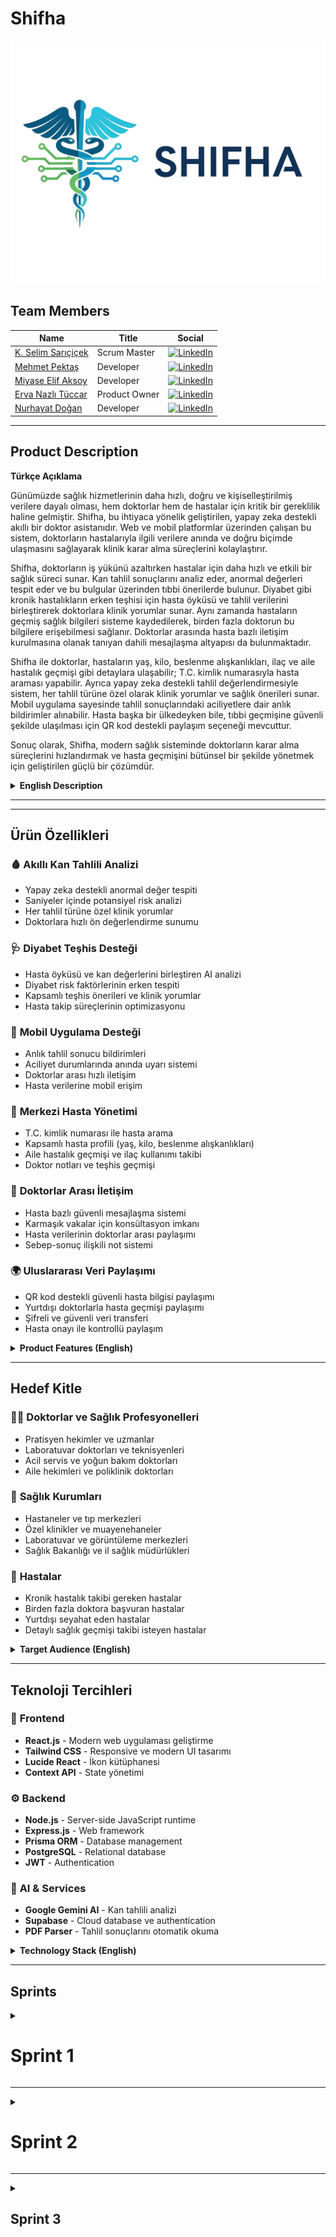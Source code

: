 # Shifha

<!-- Shifha gerçek logosu -->
![Shifha Logo](https://github.com/selimsaricicek/shifha/blob/main/LogoShifha/ShifhaLogoReadme.png) 

## Team Members

| Name                | Title           | Social |
|---------------------|----------------|--------|
| [K. Selim Sarıçiçek](#)         | Scrum Master        | [<img src="https://upload.wikimedia.org/wikipedia/commons/c/ca/LinkedIn_logo_initials.png" alt="LinkedIn" width="20"/>](https://www.linkedin.com/in/kenan-selim-sarıçiçek ) |
| [Mehmet Pektaş](#)         | Developer        | [<img src="https://upload.wikimedia.org/wikipedia/commons/c/ca/LinkedIn_logo_initials.png" alt="LinkedIn" width="20"/>](http://www.linkedin.com/in/mehmetpkts) |
| [Miyase Elif Aksoy](#)         | Developer     | [<img src="https://upload.wikimedia.org/wikipedia/commons/c/ca/LinkedIn_logo_initials.png" alt="LinkedIn" width="20"/>](http://www.linkedin.com/in/myelifss) |
| [Erva Nazlı Tüccar](#)         | Product Owner       | [<img src="https://upload.wikimedia.org/wikipedia/commons/c/ca/LinkedIn_logo_initials.png" alt="LinkedIn" width="20"/>](https://www.linkedin.com/in/ervanazl%C4%B1t%C3%BCccar/ ) |
| [Nurhayat Doğan](#)         | Developer         | [<img src="https://upload.wikimedia.org/wikipedia/commons/c/ca/LinkedIn_logo_initials.png" alt="LinkedIn" width="20"/>](https://www.linkedin.com/in/1nurhayat-dogan/) |
---

## Product Description


<summary><strong>Türkçe Açıklama</strong></summary>

Günümüzde sağlık hizmetlerinin daha hızlı, doğru ve kişiselleştirilmiş verilere dayalı olması, hem doktorlar hem de hastalar için kritik bir gereklilik haline gelmiştir. Shifha, bu ihtiyaca yönelik geliştirilen, yapay zeka destekli akıllı bir doktor asistanıdır. Web ve mobil platformlar üzerinden çalışan bu sistem, doktorların hastalarıyla ilgili verilere anında ve doğru biçimde ulaşmasını sağlayarak klinik karar alma süreçlerini kolaylaştırır.

Shifha, doktorların iş yükünü azaltırken hastalar için daha hızlı ve etkili bir sağlık süreci sunar. Kan tahlil sonuçlarını analiz eder, anormal değerleri tespit eder ve bu bulgular üzerinden tıbbi önerilerde bulunur. Diyabet gibi kronik hastalıkların erken teşhisi için hasta öyküsü ve tahlil verilerini birleştirerek doktorlara klinik yorumlar sunar. Aynı zamanda hastaların geçmiş sağlık bilgileri sisteme kaydedilerek, birden fazla doktorun bu bilgilere erişebilmesi sağlanır. Doktorlar arasında hasta bazlı iletişim kurulmasına olanak tanıyan dahili mesajlaşma altyapısı da bulunmaktadır.

Shifha ile doktorlar, hastaların yaş, kilo, beslenme alışkanlıkları, ilaç ve aile hastalık geçmişi gibi detaylara ulaşabilir; T.C. kimlik numarasıyla hasta araması yapabilir. Ayrıca yapay zeka destekli tahlil değerlendirmesiyle sistem, her tahlil türüne özel olarak klinik yorumlar ve sağlık önerileri sunar. Mobil uygulama sayesinde tahlil sonuçlarındaki aciliyetlere dair anlık bildirimler alınabilir. Hasta başka bir ülkedeyken bile, tıbbi geçmişine güvenli şekilde ulaşılması için QR kod destekli paylaşım seçeneği mevcuttur.

Sonuç olarak, Shifha, modern sağlık sisteminde doktorların karar alma süreçlerini hızlandırmak ve hasta geçmişini bütünsel bir şekilde yönetmek için geliştirilen güçlü bir çözümdür.



<details>
<summary><strong>English Description</strong></summary>

In today’s healthcare environment, speed, accuracy, and data-driven decision-making are vital for both medical professionals and patients. Shifha is an AI-powered smart doctor assistant developed to meet this need. Available on both web and mobile platforms, Shifha helps doctors access, interpret, and act upon patient data quickly and effectively, streamlining clinical decision-making.

Shifha simplifies doctors' workflows while offering patients a more efficient and effective care experience. It analyzes blood test results, flags abnormal values, and provides medical suggestions based on those insights. For conditions like diabetes, it combines medical history with test results to generate diagnostic recommendations. Patient history is recorded in the system by the first doctor, and this information can then be accessed by other physicians involved in the patient’s care. An internal messaging feature allows doctors to consult each other on patient-specific cases.

With Shifha, doctors can view details such as age, weight, nutrition habits, medication history, and family disease background. Patients can be searched by national ID. AI-driven test analysis offers personalized insights and health advice tailored to each test type. The mobile app provides real-time alerts for critical test results, and a QR-code sharing feature allows patients to securely share their medical history with doctors in other countries.

In summary, Shifha is a powerful assistant designed to enhance decision-making in modern healthcare and provide a seamless, data-driven experience for both doctors and patients.

</details>

---





---

## Ürün Özellikleri  

### 🩸 **Akıllı Kan Tahlili Analizi**
- Yapay zeka destekli anormal değer tespiti
- Saniyeler içinde potansiyel risk analizi
- Her tahlil türüne özel klinik yorumlar
- Doktorlara hızlı ön değerlendirme sunumu

### 🩺 **Diyabet Teşhis Desteği**
- Hasta öyküsü ve kan değerlerini birleştiren AI analizi
- Diyabet risk faktörlerinin erken tespiti
- Kapsamlı teşhis önerileri ve klinik yorumlar
- Hasta takip süreçlerinin optimizasyonu

### 📱 **Mobil Uygulama Desteği**
- Anlık tahlil sonucu bildirimleri
- Aciliyet durumlarında anında uyarı sistemi
- Doktorlar arası hızlı iletişim
- Hasta verilerine mobil erişim

### 👥 **Merkezi Hasta Yönetimi**
- T.C. kimlik numarası ile hasta arama
- Kapsamlı hasta profili (yaş, kilo, beslenme alışkanlıkları)
- Aile hastalık geçmişi ve ilaç kullanımı takibi
- Doktor notları ve teşhis geçmişi

### 🔄 **Doktorlar Arası İletişim**
- Hasta bazlı güvenli mesajlaşma sistemi
- Karmaşık vakalar için konsültasyon imkanı
- Hasta verilerinin doktorlar arası paylaşımı
- Sebep-sonuç ilişkili not sistemi

### 🌍 **Uluslararası Veri Paylaşımı**
- QR kod destekli güvenli hasta bilgisi paylaşımı
- Yurtdışı doktorlarla hasta geçmişi paylaşımı
- Şifreli ve güvenli veri transferi
- Hasta onayı ile kontrollü paylaşım

<details>
<summary><strong>Product Features (English)</strong></summary>

### 🩸 **Smart Blood Test Analysis**
- AI-powered abnormal value detection
- Potential risk analysis in seconds
- Clinical comments tailored to each test type
- Fast pre-evaluation for doctors

### 🩺 **Diabetes Diagnosis Support**
- AI analysis combining patient history and blood values
- Early detection of diabetes risk factors
- Comprehensive diagnostic suggestions and clinical comments
- Optimized patient follow-up processes

### 📱 **Mobile App Support**
- Instant test result notifications
- Immediate alert system for urgent cases
- Fast communication between doctors
- Mobile access to patient data

### 👥 **Centralized Patient Management**
- Patient search by national ID
- Comprehensive patient profile (age, weight, nutrition habits)
- Family disease history and medication tracking
- Doctor notes and diagnosis history

### 🔄 **Doctor-to-Doctor Communication**
- Patient-based secure messaging system
- Consultation for complex cases
- Patient data sharing between doctors
- Cause-effect related note system

### 🌍 **International Data Sharing**
- Secure patient information sharing with QR code support
- Sharing patient history with doctors abroad
- Encrypted and secure data transfer
- Controlled sharing with patient consent

</details>

---

## Hedef Kitle  

### 👨‍⚕️ **Doktorlar ve Sağlık Profesyonelleri**
- Pratisyen hekimler ve uzmanlar
- Laboratuvar doktorları ve teknisyenleri
- Acil servis ve yoğun bakım doktorları
- Aile hekimleri ve poliklinik doktorları

### 🏥 **Sağlık Kurumları**
- Hastaneler ve tıp merkezleri
- Özel klinikler ve muayenehaneler
- Laboratuvar ve görüntüleme merkezleri
- Sağlık Bakanlığı ve il sağlık müdürlükleri

### 👥 **Hastalar**
- Kronik hastalık takibi gereken hastalar
- Birden fazla doktora başvuran hastalar
- Yurtdışı seyahat eden hastalar
- Detaylı sağlık geçmişi takibi isteyen hastalar

<details>
<summary><strong>Target Audience (English)</strong></summary>

### 👨‍⚕️ **Doctors and Healthcare Professionals**
- General practitioners and specialists
- Laboratory doctors and technicians
- Emergency and intensive care doctors
- Family physicians and outpatient doctors

### 🏥 **Healthcare Institutions**
- Hospitals and medical centers
- Private clinics and practices
- Laboratory and imaging centers
- Ministry of Health and provincial health directorates

### 👥 **Patients**
- Patients requiring chronic disease monitoring
- Patients consulting multiple doctors
- Patients traveling abroad
- Patients seeking detailed health history tracking

</details>

---

## Teknoloji Tercihleri  

### 🎨 **Frontend**
- **React.js** - Modern web uygulaması geliştirme
- **Tailwind CSS** - Responsive ve modern UI tasarımı
- **Lucide React** - İkon kütüphanesi
- **Context API** - State yönetimi

### ⚙️ **Backend**
- **Node.js** - Server-side JavaScript runtime
- **Express.js** - Web framework
- **Prisma ORM** - Database management
- **PostgreSQL** - Relational database
- **JWT** - Authentication

### 🤖 **AI & Services**
- **Google Gemini AI** - Kan tahlili analizi
- **Supabase** - Cloud database ve authentication
- **PDF Parser** - Tahlil sonuçlarını otomatik okuma

<details>
<summary><strong>Technology Stack (English)</strong></summary>

### 🎨 **Frontend**
- **React.js** - Modern web application development
- **Tailwind CSS** - Responsive and modern UI design
- **Lucide React** - Icon library
- **Context API** - State management

### ⚙️ **Backend**
- **Node.js** - Server-side JavaScript runtime
- **Express.js** - Web framework
- **Prisma ORM** - Database management
- **PostgreSQL** - Relational database
- **JWT** - Authentication

### 🤖 **AI & Services**
- **Google Gemini AI** - Blood test analysis
- **Supabase** - Cloud database and authentication
- **PDF Parser** - Automatic lab result reading

</details>

---

## Sprints

<details>
  <summary><h1>Sprint 1</h1></summary>

---
<details>
  <summary><h2>App Screenshots</h2></summary>

### Landing Page
![LandingPage](https://github.com/selimsaricicek/shifha/blob/main/App_ScreenshotsS1/LandingPageS1.png)

---
### Login Page
![Loginpage](https://github.com/selimsaricicek/shifha/blob/main/App_ScreenshotsS1/LoginPageS1.png)

---
### Dashboard Page
![Dashboard](https://github.com/selimsaricicek/shifha/blob/main/App_ScreenshotsS1/AppointmentS1.png)

---
### Patient Page
![PatientPage1](https://github.com/selimsaricicek/shifha/blob/main/App_ScreenshotsS1/PatientsInfo1.1S1.png)
![PatientPage2](https://github.com/selimsaricicek/shifha/blob/main/App_ScreenshotsS1/PatientsInfoS1.png)

---
### AI Assistant Page
![AI_AssistantPage](https://github.com/selimsaricicek/shifha/blob/main/App_ScreenshotsS1/AI_AssistantPage.png)

---




</details>

---
<details>
  <summary><h2>Project Management</h2></summary>

### Jira Board 1
![Jira1](https://github.com/selimsaricicek/shifha/blob/main/ProjectManagementS1/jira/1.jpg)

---
### Jira Board 2
![Jira2](https://github.com/selimsaricicek/shifha/blob/main/ProjectManagementS1/jira/2.jpg)

---
### Jira Board 3
![Jira3](https://github.com/selimsaricicek/shifha/blob/main/ProjectManagementS1/jira/3.jpg)

---
### Jira Board 4
![Jira4](https://github.com/selimsaricicek/shifha/blob/main/ProjectManagementS1/jira/4.jpg)

---
### Jira Board 5
![Jira5](https://github.com/selimsaricicek/shifha/blob/main/ProjectManagementS1/jira/5.jpg)

---
### Jira Board 6
![Jira6](https://github.com/selimsaricicek/shifha/blob/main/ProjectManagementS1/jira/6.jpg)

---
### Jira Board 7
![Jira7](https://github.com/selimsaricicek/shifha/blob/main/ProjectManagementS1/jira/7.jpg)

---
### Jira Board 8
![Jira8](https://github.com/selimsaricicek/shifha/blob/main/ProjectManagementS1/jira/8.jpg)

---
### Jira Board 9
![Jira9](https://github.com/selimsaricicek/shifha/blob/main/ProjectManagementS1/jira/9.jpg)

</details>

---
<details>
  <summary><h2>Burndown Chart S1</h2></summary>

### Burndown Chart 1
![Burndown Chart 1](https://github.com/selimsaricicek/shifha/blob/main/burndownchartsS1/burndownchartS1.1.jpg)

---
### Burndown Graph 2
![Burndown Chart 2](https://github.com/selimsaricicek/shifha/blob/main/burndownchartsS1/burndowncharts1.2.jpg)

</details>

---
<details>
  <summary><h2>Daily Scrum</h2></summary>

### 1. Gün
|  |  |  |
|--|--|--|
| ![dailyScrum1.png](https://github.com/selimsaricicek/shifha/blob/main/scrumsS1/daily_scrum_day1/dailyScrum1.png) | ![dailyScrum1.1.png](https://github.com/selimsaricicek/shifha/blob/main/scrumsS1/daily_scrum_day1/dailyScrum1.1.png) | ![dailyScrum1.2.png](https://github.com/selimsaricicek/shifha/blob/main/scrumsS1/daily_scrum_day1/dailyScrum1.2.png) |

### 2. Gün
|  |  |  |
|--|--|--|
| ![dailyScrum2.1.png](https://github.com/selimsaricicek/shifha/blob/main/scrumsS1/daily_scrum_day2/dailyScrum2.1.png) | ![dailyScrum2.2.png](https://github.com/selimsaricicek/shifha/blob/main/scrumsS1/daily_scrum_day2/dailyScrum2.2.png) | ![dailyScrum2.3.png](https://github.com/selimsaricicek/shifha/blob/main/scrumsS1/daily_scrum_day2/dailyScrum2.3.png) |
| ![dailyScrum2.4.png](https://github.com/selimsaricicek/shifha/blob/main/scrumsS1/daily_scrum_day2/dailyScrum2.4.png) |  |  |

### 3. Gün
|  |  |  |
|--|--|--|
| ![dailyScrum3.1.png](https://github.com/selimsaricicek/shifha/blob/main/scrumsS1/daily_scrum_day3/dailyScrum3.1.png) | ![dailyScrum3.2.png](https://github.com/selimsaricicek/shifha/blob/main/scrumsS1/daily_scrum_day3/dailyScrum3.2.png) | ![dailyScrum3.3.png](https://github.com/selimsaricicek/shifha/blob/main/scrumsS1/daily_scrum_day3/dailyScrum3.3.png) |
| ![dailyScrum3.4.png](https://github.com/selimsaricicek/shifha/blob/main/scrumsS1/daily_scrum_day3/dailyScrum3.4.png) | ![dailyScrum3.5.png](https://github.com/selimsaricicek/shifha/blob/main/scrumsS1/daily_scrum_day3/dailyScrum3.5.png) | ![dailyScrum3.6.jpg](https://github.com/selimsaricicek/shifha/blob/main/scrumsS1/daily_scrum_day3/dailyScrum3.6.jpg) |

### 4. Gün
|  |  |  |
|--|--|--|
| ![dailyScrum4.1.png](https://github.com/selimsaricicek/shifha/blob/main/scrumsS1/daily_scrum_day4/dailyScrum4.1.png) | ![dailyScrum4.2.png](https://github.com/selimsaricicek/shifha/blob/main/scrumsS1/daily_scrum_day4/dailyScrum4.2.png) | ![dailyScrum4.3.jpg](https://github.com/selimsaricicek/shifha/blob/main/scrumsS1/daily_scrum_day4/dailyScrum4.3.jpg) |

### 5. Gün
|  |  |  |
|--|--|--|
| ![dailyScrum5.1.png](https://github.com/selimsaricicek/shifha/blob/main/scrumsS1/daily_scrum_day5/dailyScrum5.1.png) |  |  |

### 6. Gün
|  |  |  |
|--|--|--|
| ![dailyScrum6.1.png](https://github.com/selimsaricicek/shifha/blob/main/scrumsS1/daily_scrum_day6/dailyScrum6.1.png) | ![dailyScrum6.2.png](https://github.com/selimsaricicek/shifha/blob/main/scrumsS1/daily_scrum_day6/dailyScrum6.2.png) | ![dailyScrum6.3.png](https://github.com/selimsaricicek/shifha/blob/main/scrumsS1/daily_scrum_day6/dailyScrum6.3.png) |
| ![dailyScrum6.4.png](https://github.com/selimsaricicek/shifha/blob/main/scrumsS1/daily_scrum_day6/dailyScrum6.4.png) |  |  |

### 7. Gün
|  |  |  |
|--|--|--|
| ![dailyScrum7.1.png](https://github.com/selimsaricicek/shifha/blob/main/scrumsS1/daily_scrum_day7/dailyScrum7.1.png) | ![dailyScrum7.2.png](https://github.com/selimsaricicek/shifha/blob/main/scrumsS1/daily_scrum_day7/dailyScrum7.2.png) | ![dailyScrum7.3.jpg](https://github.com/selimsaricicek/shifha/blob/main/scrumsS1/daily_scrum_day7/dailyScrum7.3.jpg) |

### 8. Gün
|  |  |  |
|--|--|--|
| ![dailyScrum8.1.png](https://github.com/selimsaricicek/shifha/blob/main/scrumsS1/daily_scrum_day8/dailyScrum8.1.png) | ![dailyScrum8.2.png](https://github.com/selimsaricicek/shifha/blob/main/scrumsS1/daily_scrum_day8/dailyScrum8.2.png) | ![dailyScrum8.3.png](https://github.com/selimsaricicek/shifha/blob/main/scrumsS1/daily_scrum_day8/dailyScrum8.3.png) |
| ![dailyScrum8.4.jpg](https://github.com/selimsaricicek/shifha/blob/main/scrumsS1/daily_scrum_day8/dailyScrum8.4.jpg) |  |  |

### 9. Gün
|  |  |  |
|--|--|--|
| ![dailyScrum9.1.png](https://github.com/selimsaricicek/shifha/blob/main/scrumsS1/daily_scrum_day9/dailyScrum9.1.png) | ![dailyScrum9.2.png](https://github.com/selimsaricicek/shifha/blob/main/scrumsS1/daily_scrum_day9/dailyScrum9.2.png) | ![dailyScrum9.3.png](https://github.com/selimsaricicek/shifha/blob/main/scrumsS1/daily_scrum_day9/dailyScrum9.3.png) |
| ![dailyScrum9.4.png](https://github.com/selimsaricicek/shifha/blob/main/scrumsS1/daily_scrum_day9/dailyScrum9.4.png) |  |  |

### 10. Gün
|  |  |  |
|--|--|--|
| ![dailyScrum10.1.png](https://github.com/selimsaricicek/shifha/blob/main/scrumsS1/daily_scrum_day10/dailyScrum10.1.png) | ![dailyScrum10.2.png](https://github.com/selimsaricicek/shifha/blob/main/scrumsS1/daily_scrum_day10/dailyScrum10.2.png) | ![dailyScrum10.3.png](https://github.com/selimsaricicek/shifha/blob/main/scrumsS1/daily_scrum_day10/dailyScrum10.3.png) |

### 11. Gün
|  |  |  |
|--|--|--|
| ![dailyScrum11.1.png](https://github.com/selimsaricicek/shifha/blob/main/scrumsS1/daily_scrum_day11/dailyScrum11.1.png) | ![dailyScrum11.2.png](https://github.com/selimsaricicek/shifha/blob/main/scrumsS1/daily_scrum_day11/dailyScrum11.2.png) | ![dailyScrum11.3.png](https://github.com/selimsaricicek/shifha/blob/main/scrumsS1/daily_scrum_day11/dailyScrum11.3.png) |
| ![dailyScrum11.4.png](https://github.com/selimsaricicek/shifha/blob/main/scrumsS1/daily_scrum_day11/dailyScrum11.4.png) | ![dailyScrum11.5.png](https://github.com/selimsaricicek/shifha/blob/main/scrumsS1/daily_scrum_day11/dailyScrum11.5.png) | ![dailyScrum11.6.png](https://github.com/selimsaricicek/shifha/blob/main/scrumsS1/daily_scrum_day11/dailyScrum11.6.png) |
| ![dailyScrum11.7.jpg](https://github.com/selimsaricicek/shifha/blob/main/scrumsS1/daily_scrum_day11/dailyScrum11.7.jpg) |  |  |

### 12. Gün
|  |  |  |
|--|--|--|
| ![dailyScrum12.1.jpg](https://github.com/selimsaricicek/shifha/blob/main/scrumsS1/daily_scrums_day12/dailyScrum12.1.jpg) | ![dailyScrum12.2.jpg](https://github.com/selimsaricicek/shifha/blob/main/scrumsS1/daily_scrums_day12/dailyScrum12.2.jpg) | ![dailyScrum12.3.jpg](https://github.com/selimsaricicek/shifha/blob/main/scrumsS1/daily_scrums_day12/dailyScrum12.3.jpg) |

</details>



<summary><strong>🟦 Sprint 1 Özeti (Türkçe)</strong></summary>

### Sprint Notları
- [x] _'Figma'_ ile UI/UX tasarımı
- [x] _'Jira'_ ile proje yönetimi
- [x] _'WhatsApp'_ & _'Google Meets'_ ile daily scrum
- [x] _'E-mail'_ tabanlı giriş sistemi
- [x] _'React'_ ile frontend web uygulaması
- [x] _'Tailwind CSS'_ ile modern, responsive UI
- [x] _'Node.js'_ ve _'Express.js'_ ile backend API
- [x] _'Prisma ORM'_ ile veritabanı yönetimi
- [x] _'PostgreSQL'_ ana ilişkisel veritabanı olarak
- [x] _'JWT'_ ile güvenli kimlik doğrulama
- [x] _'Supabase'_ ile bulut depolama ve kimlik doğrulama
- [x] _'Lucide React'_ ile ikon kullanımı
- [x] _'Context API'_ ile React'ta state yönetimi
- [x] _'PDF parser'_ ile otomatik laboratuvar sonucu çıkarımı
- [x] _'Google Gemini AI'_ ile kan tahlili ve diyabet analizi

### Ürün Backlog'u
- **Ürün Backlog'u:** [Jira Board Linki](https://selimsaricicek1.atlassian.net/jira/software/projects/BTS/boards/1)

### Beklenen Puan
_'300'_ Puan

### Puan Tamamlama Mantığı
Toplamda 1200 puanlık bir hedef belirlendi. İlk sprintte, fikir planlandığı ve tasarımlar yapıldığı için _'300'_ puan hedeflendi ve tamamlandı. İkinci sprintte, kod yazımı ve API eklemeye odaklanılacağı için _'500'_ puan hedefleniyor. Üçüncü sprintte ise kalan işler tamamlanacak ve entegrasyon çalışmaları yapılacağı için _'400'_ puan hedeflendi.

### Sprint Değerlendirmesi
- Landing page ve UI tasarımları tamamlandı
- Hasta veri formu ve PDF yükleme özellikleri eklendi
- Backend API altyapısı kuruldu
- Prisma ile veritabanı şeması oluşturuldu

### Sprint 1 Retrospektifi
- Sprint 1'de veritabanı şeması tasarlanmasına karar verildi.
- Temel API uç noktalarının oluşturulmasına karar verildi.
- Kimlik doğrulama sisteminin ilk adımının tamamlanmasına karar verildi.
- Landing Page ve Login Page'in geliştirilmesine karar verildi.
- Doktor arayüzünün geliştirilmesine karar verildi.
- Kan tahlili ve diyabet teşhisi için AI promptlarının oluşturulmasına karar verildi.
- Kanser teşhisi ve admin paneli özelliklerinin ertelenmesine karar verildi.
- Kan tahlili sonuçları ve diyabet bulguları üzerine araştırma yapılmasına karar verildi.

### Katılımcılar
Kenan Selim Sarıçiçek, Mehmet Pektaş, Miyase Elif Aksoy, Erva Nazlı Tüccar, Nurhayat Doğan



<details>
<summary><strong>🟩 Sprint 1 Summary (English)</strong></summary>

### Sprint Notes
- [x] UI/UX design with _'Figma'_
- [x] Project management with _'Jira'_
- [x] Daily scrum via _'WhatsApp'_ & _'Google Meets'_
- [x] E-mail based login system
- [x] Frontend web application with _'React'_
- [x] Modern, responsive UI with _'Tailwind CSS'_
- [x] Backend API with _'Node.js'_ and _'Express.js'_
- [x] Database management with _'Prisma ORM'_
- [x] _'PostgreSQL'_ as the main relational database
- [x] Secure authentication with _'JWT'_
- [x] Cloud storage and authentication with _'Supabase'_
- [x] Iconography with _'Lucide React'_
- [x] State management in React with _'Context API'_
- [x] Automatic lab result extraction with _'PDF parser'_ service
- [x] Blood test and diabetes analysis with _'Google Gemini AI'_

### Product Backlog
- **Product Backlog:** [Jira Board Link](https://selimsaricicek1.atlassian.net/jira/software/projects/BTS/boards/1)

### Expected Points
_'300'_ Points

### Point Completion Logic
A total target of 1200 points was set. In the first sprint, _'300'_ points were targeted because the idea was planned and the designs were made, and were completed. In the second sprint, _'500'_ points are targeted as the focus will be on writing code and adding APIs. In the third sprint, a target of _'400'_ points was set as the remaining tasks would be completed and integration work would be carried out.

### Sprint Review
- Landing page and UI designs completed
- Patient data form and PDF upload features added
- Backend API infrastructure established
- Database schema created with Prisma

### Sprint 1 Retrospective
- It was decided to design the database schema in Sprint 1.
- It was decided to create the basic API Endpoints.
- It was decided to complete the first step of the authentication system.
- It was decided to develop the Landing Page and Login Page.
- It was decided to develop the Doctor UI.
- It was decided to create the AI prompts for blood tests and diabetes diagnosis.
- It was decided to postpone the cancer diagnosis and admin panel features.
- It was decided to conduct research on blood test results and diabetes findings.

### Participants
Kenan Selim Sarıçiçek, Mehmet Pektaş, Miyase Elif Aksoy, Erva Nazlı Tüccar, Nurhayat Doğan

</details>

---

</details>

---

<details>
  <summary><h1>Sprint 2</h1></summary>

---
<details>
  <summary><h2>Mobile App Screenshots</h2></summary>

### Hasta Mobil Uygulaması
![Hasta1](https://github.com/selimsaricicek/shifha/blob/main/NewMobileS2/hasta1.png)
![Hasta2](https://github.com/selimsaricicek/shifha/blob/main/NewMobileS2/hasta2.png)
![Hasta3](https://github.com/selimsaricicek/shifha/blob/main/NewMobileS2/hasta3.png)
![Hasta4](https://github.com/selimsaricicek/shifha/blob/main/NewMobileS2/hasta4.png)
![Hasta5](https://github.com/selimsaricicek/shifha/blob/main/NewMobileS2/hasta5.png)
![Hasta6](https://github.com/selimsaricicek/shifha/blob/main/NewMobileS2/hasta6.png)
![Hasta7](https://github.com/selimsaricicek/shifha/blob/main/NewMobileS2/hasta7.png)
![Hasta8](https://github.com/selimsaricicek/shifha/blob/main/NewMobileS2/hasta8.png)
![Hasta9](https://github.com/selimsaricicek/shifha/blob/main/NewMobileS2/hasta9.png)
![Hasta10](https://github.com/selimsaricicek/shifha/blob/main/NewMobileS2/hasta10.png)
![Hasta11](https://github.com/selimsaricicek/shifha/blob/main/NewMobileS2/hasta11.png)
![Hasta12](https://github.com/selimsaricicek/shifha/blob/main/NewMobileS2/hasta12.png)
![Hasta13](https://github.com/selimsaricicek/shifha/blob/main/NewMobileS2/hasta13.png)
![Hasta14](https://github.com/selimsaricicek/shifha/blob/main/NewMobileS2/hasta14.png)

---
### Mobil Register ve Login
![Mobil1](https://github.com/selimsaricicek/shifha/blob/main/NewMobileS2/mobil1.png)
![Mobil2](https://github.com/selimsaricicek/shifha/blob/main/NewMobileS2/mobil2.png)
![Mobil3](https://github.com/selimsaricicek/shifha/blob/main/NewMobileS2/mobil3.png)
![Mobil4](https://github.com/selimsaricicek/shifha/blob/main/NewMobileS2/mobil4.png)
![Mobil5](https://github.com/selimsaricicek/shifha/blob/main/NewMobileS2/mobil5.png)

---
### Doktor Paneli
![Doktor1](https://github.com/selimsaricicek/shifha/blob/main/NewMobileS2/doktor1.png)
![Doktor2](https://github.com/selimsaricicek/shifha/blob/main/NewMobileS2/doktor2.png)
![Doktor3](https://github.com/selimsaricicek/shifha/blob/main/NewMobileS2/doktor3.png)
![Doktor4](https://github.com/selimsaricicek/shifha/blob/main/NewMobileS2/doktor4.png)
![Doktor5](https://github.com/selimsaricicek/shifha/blob/main/NewMobileS2/doktor5.png)

</details>

---
<details>
  <summary><h2>Admin Panel Screenshots</h2></summary>

### Admin Paneli
![Admin1](https://github.com/selimsaricicek/shifha/blob/main/AdminShifhaS2/Admin1S2.jpg)
![Admin2](https://github.com/selimsaricicek/shifha/blob/main/AdminShifhaS2/Admin2S2.jpg)
![Admin3](https://github.com/selimsaricicek/shifha/blob/main/AdminShifhaS2/Admin3S2.jpg)
![Admin4](https://github.com/selimsaricicek/shifha/blob/main/AdminShifhaS2/Admin4S2.jpg)
![Admin5](https://github.com/selimsaricicek/shifha/blob/main/AdminShifhaS2/Admin5S2.jpg)
![Admin6](https://github.com/selimsaricicek/shifha/blob/main/AdminShifhaS2/Admin6S2.jpg)

</details>

---
<details>
  <summary><h2>Project Management S2</h2></summary>

### Jira Board 1
![Jira1](https://github.com/selimsaricicek/shifha/blob/main/ProjectManagementS2/1.png)

---
### Jira Board 2
![Jira2](https://github.com/selimsaricicek/shifha/blob/main/ProjectManagementS2/2.png)

---
### Jira Board 3
![Jira3](https://github.com/selimsaricicek/shifha/blob/main/ProjectManagementS2/3.png)

---
### Jira Board 4
![Jira4](https://github.com/selimsaricicek/shifha/blob/main/ProjectManagementS2/4.png)

---
### Jira Board 5
![Jira5](https://github.com/selimsaricicek/shifha/blob/main/ProjectManagementS2/5.png)

---
### Jira Board 6
![Jira6](https://github.com/selimsaricicek/shifha/blob/main/ProjectManagementS2/6.png)

---
### Jira Board 7
![Jira7](https://github.com/selimsaricicek/shifha/blob/main/ProjectManagementS2/7.png)

---
### Jira Board 8
![Jira8](https://github.com/selimsaricicek/shifha/blob/main/ProjectManagementS2/8.png)

---
### Jira Board 9
![Jira9](https://github.com/selimsaricicek/shifha/blob/main/ProjectManagementS2/9.png)

---
### Jira Board 10
![Jira10](https://github.com/selimsaricicek/shifha/blob/main/ProjectManagementS2/10.png)

</details>

---
<details>
  <summary><h2>Burndown Chart S2</h2></summary>

### Burndown Chart 2
![Burndown Chart 1](https://github.com/selimsaricicek/shifha/blob/main/burndownChartsS2/burndownChartS2chart.jpg)

---
### Burndown Graph 2
![Burndown Chart 2](https://github.com/selimsaricicek/shifha/blob/main/burndownChartsS2/burndownChartS2Graph.jpg)

</details>

---
<details>
  <summary><h2>Daily Scrum S2</h2></summary>

### 07.07.2025
|  |  |  |
|--|--|--|
| ![1.png](https://github.com/selimsaricicek/shifha/blob/main/ScrumsS2/07.07.2025/1.png) | ![2.png](https://github.com/selimsaricicek/shifha/blob/main/ScrumsS2/07.07.2025/2.png) | ![3.jpg](https://github.com/selimsaricicek/shifha/blob/main/ScrumsS2/07.07.2025/3.jpg) |

### 08.07.2025
|  |  |  |
|--|--|--|
| ![1.png](https://github.com/selimsaricicek/shifha/blob/main/ScrumsS2/08.07.2025/1.png) |  |  |

### 09.07.2025
|  |  |  |
|--|--|--|
| ![1.png](https://github.com/selimsaricicek/shifha/blob/main/ScrumsS2/09.07.2025/1.png) | ![2.png](https://github.com/selimsaricicek/shifha/blob/main/ScrumsS2/09.07.2025/2.png) | ![3.png](https://github.com/selimsaricicek/shifha/blob/main/ScrumsS2/09.07.2025/3.png) |

### 10.07.2025
|  |  |  |
|--|--|--|
| ![1.png](https://github.com/selimsaricicek/shifha/blob/main/ScrumsS2/10.07.2025/1.png) | ![2.png](https://github.com/selimsaricicek/shifha/blob/main/ScrumsS2/10.07.2025/2.png) | ![3.png](https://github.com/selimsaricicek/shifha/blob/main/ScrumsS2/10.07.2025/3.png) |
| ![4.png](https://github.com/selimsaricicek/shifha/blob/main/ScrumsS2/10.07.2025/4.png) | ![5.png](https://github.com/selimsaricicek/shifha/blob/main/ScrumsS2/10.07.2025/5.png) | ![6.png](https://github.com/selimsaricicek/shifha/blob/main/ScrumsS2/10.07.2025/6.png) |
| ![7.png](https://github.com/selimsaricicek/shifha/blob/main/ScrumsS2/10.07.2025/7.png) | ![8.png](https://github.com/selimsaricicek/shifha/blob/main/ScrumsS2/10.07.2025/8.png) |  |

### 11.07.2025
|  |  |  |
|--|--|--|
| ![1.png](https://github.com/selimsaricicek/shifha/blob/main/ScrumsS2/11.07.2025/1.png) |  |  |

### 12.07.2025
|  |  |  |
|--|--|--|
| ![1.png](https://github.com/selimsaricicek/shifha/blob/main/ScrumsS2/12.07.2025/1.png) | ![2.png](https://github.com/selimsaricicek/shifha/blob/main/ScrumsS2/12.07.2025/2.png) | ![3.png](https://github.com/selimsaricicek/shifha/blob/main/ScrumsS2/12.07.2025/3.png) |
| ![4.png](https://github.com/selimsaricicek/shifha/blob/main/ScrumsS2/12.07.2025/4.png) | ![5.png](https://github.com/selimsaricicek/shifha/blob/main/ScrumsS2/12.07.2025/5.png) |  |

### 13.07.2025
|  |  |  |
|--|--|--|
| ![1.png](https://github.com/selimsaricicek/shifha/blob/main/ScrumsS2/13.07.2025/1.png) | ![2.png](https://github.com/selimsaricicek/shifha/blob/main/ScrumsS2/13.07.2025/2.png) | ![3.png](https://github.com/selimsaricicek/shifha/blob/main/ScrumsS2/13.07.2025/3.png) |
| ![4.png](https://github.com/selimsaricicek/shifha/blob/main/ScrumsS2/13.07.2025/4.png) | ![5.png](https://github.com/selimsaricicek/shifha/blob/main/ScrumsS2/13.07.2025/5.png) | ![6.png](https://github.com/selimsaricicek/shifha/blob/main/ScrumsS2/13.07.2025/6.png) |
| ![7.png](https://github.com/selimsaricicek/shifha/blob/main/ScrumsS2/13.07.2025/7.png) |  |  |

### 14.07.2025
|  |  |  |
|--|--|--|
| ![1.png](https://github.com/selimsaricicek/shifha/blob/main/ScrumsS2/14.07.2025/1.png) | ![2.png](https://github.com/selimsaricicek/shifha/blob/main/ScrumsS2/14.07.2025/2.png) | ![3.png](https://github.com/selimsaricicek/shifha/blob/main/ScrumsS2/14.07.2025/3.png) |
| ![4.jpg](https://github.com/selimsaricicek/shifha/blob/main/ScrumsS2/14.07.2025/4.jpg) |  |  |

### 15.07.2025
|  |  |  |
|--|--|--|
| ![1.png](https://github.com/selimsaricicek/shifha/blob/main/ScrumsS2/15.07.2025/1.png) | ![2.png](https://github.com/selimsaricicek/shifha/blob/main/ScrumsS2/15.07.2025/2.png) |  |

### 16.07.2025
|  |  |  |
|--|--|--|
| ![1.png](https://github.com/selimsaricicek/shifha/blob/main/ScrumsS2/16.07.2025/1.png) | ![2.png](https://github.com/selimsaricicek/shifha/blob/main/ScrumsS2/16.07.2025/2.png) | ![3.png](https://github.com/selimsaricicek/shifha/blob/main/ScrumsS2/16.07.2025/3.png) |
| ![4.png](https://github.com/selimsaricicek/shifha/blob/main/ScrumsS2/16.07.2025/4.png) | ![5.png](https://github.com/selimsaricicek/shifha/blob/main/ScrumsS2/16.07.2025/5.png) |  |

### 17.07.2025
|  |  |  |
|--|--|--|
| ![1.png](https://github.com/selimsaricicek/shifha/blob/main/ScrumsS2/17.07.2025/1.png) | ![2.png](https://github.com/selimsaricicek/shifha/blob/main/ScrumsS2/17.07.2025/2.png) | ![3.png](https://github.com/selimsaricicek/shifha/blob/main/ScrumsS2/17.07.2025/3.png) |

### 18.07.2025
|  |  |  |
|--|--|--|
| ![1.png](https://github.com/selimsaricicek/shifha/blob/main/ScrumsS2/18.07.2025/1.png) | ![2.png](https://github.com/selimsaricicek/shifha/blob/main/ScrumsS2/18.07.2025/2.png) | ![3.png](https://github.com/selimsaricicek/shifha/blob/main/ScrumsS2/18.07.2025/3.png) |

### 19.07.2025
|  |  |  |
|--|--|--|
| ![1.png](https://github.com/selimsaricicek/shifha/blob/main/ScrumsS2/19.07.2025/1.png) | ![2.png](https://github.com/selimsaricicek/shifha/blob/main/ScrumsS2/19.07.2025/2.png) | ![3.png](https://github.com/selimsaricicek/shifha/blob/main/ScrumsS2/19.07.2025/3.png) |
| ![4.png](https://github.com/selimsaricicek/shifha/blob/main/ScrumsS2/19.07.2025/4.png) | ![5.png](https://github.com/selimsaricicek/shifha/blob/main/ScrumsS2/19.07.2025/5.png) | ![6.png](https://github.com/selimsaricicek/shifha/blob/main/ScrumsS2/19.07.2025/6.png) |
| ![7.png](https://github.com/selimsaricicek/shifha/blob/main/ScrumsS2/19.07.2025/7.png) | ![8.jpg](https://github.com/selimsaricicek/shifha/blob/main/ScrumsS2/19.07.2025/8.jpg) |  |

</details>



<summary><strong>🟦 Sprint 2 Özeti (Türkçe)</strong></summary>

### Sprint Notları
- [x] _'React Native'_ ile mobil uygulama geliştirme
- [x] _'Expo'_ framework kullanımı
- [x] _'Expo Router'_ ile navigation sistemi
- [x] _'QR Kod'_ tarama özelliği
- [x] _'WebSocket'_ ile real-time iletişim
- [x] _'Redis'_ ile session yönetimi
- [x] _'Socket.io'_ ile backend WebSocket sunucusu
- [x] _'Mobil UI/UX'_ tasarımı ve implementasyonu
- [x] _'Hasta Paneli'_ ve _'Doktor Paneli'_ ayrımı
- [x] _'Bildirim Sistemi'_ implementasyonu
- [x] _'Güvenli API'_ entegrasyonu
- [x] _'Cross-platform'_ mobil uygulama geliştirme

### Ürün Backlog'u
- **Ürün Backlog'u:** [Jira Board Linki](https://selimsaricicek1.atlassian.net/jira/software/projects/BTS/boards/1)

### Beklenen Puan
_'500'_ Puan

### Puan Tamamlama Mantığı
Sprint 2'de mobil uygulama geliştirme ve API entegrasyonuna odaklanıldığı için _'500'_ puan hedeflendi. Bu sprintte React Native ile cross-platform mobil uygulama, QR kod tarama, WebSocket iletişimi ve güvenli API entegrasyonu tamamlandı.

### Sprint Değerlendirmesi
- React Native mobil uygulama geliştirildi
- Expo Router ile navigation sistemi kuruldu
- QR kod tarama ve manuel giriş özellikleri eklendi
- WebSocket ile real-time iletişim altyapısı kuruldu
- Redis ile session yönetimi implementasyonu yapıldı
- Hasta ve doktor panelleri ayrı ayrı tasarlandı
- Mobil UI/UX tasarımı tamamlandı
- Güvenli API entegrasyonu sağlandı

### Sprint 2 Retrospektifi
- Mobil uygulama geliştirme sürecinde Expo Router kullanımına karar verildi
- QR kod tarama özelliği için hem kamera hem manuel giriş seçenekleri eklendi
- WebSocket ile real-time iletişim için backend altyapısı kuruldu
- Redis ile session yönetimi için güvenli sistem tasarlandı
- Hasta ve doktor panelleri için ayrı UI/UX tasarımları yapıldı
- Cross-platform geliştirme için React Native tercih edildi
- Mobil uygulama test süreçleri planlandı
- API güvenliği ve authentication sistemi güçlendirildi

### Katılımcılar
Kenan Selim Sarıçiçek, Mehmet Pektaş, Miyase Elif Aksoy, Erva Nazlı Tüccar, Nurhayat Doğan



<details>
<summary><strong>🟩 Sprint 2 Summary (English)</strong></summary>

### Sprint Notes
- [x] Mobile application development with _'React Native'_
- [x] _'Expo'_ framework usage
- [x] Navigation system with _'Expo Router'_
- [x] _'QR Code'_ scanning feature
- [x] Real-time communication with _'WebSocket'_
- [x] Session management with _'Redis'_
- [x] Backend WebSocket server with _'Socket.io'_
- [x] Mobile UI/UX design and implementation
- [x] _'Patient Panel'_ and _'Doctor Panel'_ separation
- [x] _'Notification System'_ implementation
- [x] _'Secure API'_ integration
- [x] _'Cross-platform'_ mobile application development

### Product Backlog
- **Product Backlog:** [Jira Board Link](https://selimsaricicek1.atlassian.net/jira/software/projects/BTS/boards/1)

### Expected Points
_'500'_ Points

### Point Completion Logic
In Sprint 2, _'500'_ points were targeted as the focus was on mobile application development and API integration. This sprint completed React Native cross-platform mobile app, QR code scanning, WebSocket communication, and secure API integration.

### Sprint Review
- React Native mobile application developed
- Navigation system established with Expo Router
- QR code scanning and manual input features added
- Real-time communication infrastructure established with WebSocket
- Session management implementation with Redis
- Patient and doctor panels designed separately
- Mobile UI/UX design completed
- Secure API integration achieved

### Sprint 2 Retrospective
- It was decided to use Expo Router in the mobile application development process
- Both camera and manual input options were added for QR code scanning feature
- Backend infrastructure was established for real-time communication with WebSocket
- Secure system was designed for session management with Redis
- Separate UI/UX designs were made for patient and doctor panels
- React Native was preferred for cross-platform development
- Mobile application testing processes were planned
- API security and authentication system were strengthened

### Participants
Kenan Selim Sarıçiçek, Mehmet Pektaş, Miyase Elif Aksoy, Erva Nazlı Tüccar, Nurhayat Doğan

</details>

---

</details>

---
<details>
  <summary><h2>Sprint 3</h2></summary>

### Tech Tree - Sprint 3

#### Frontend (Web)
- **React 18** - Modern React with concurrent features
- **TypeScript** - Type-safe development
- **Vite** - Fast build tool and dev server
- **shadcn/ui** - Modern UI component library
- **Tailwind CSS** - Utility-first CSS framework
- **React Query** - Server state management
- **React Hook Form** - Form management
- **Zod** - Schema validation

#### Backend
- **Node.js** - JavaScript runtime
- **Express.js** - Web framework
- **Socket.io** - Real-time communication
- **Helmet.js** - Security middleware
- **MongoDB** - NoSQL database
- **Redis** - Caching and session store

#### Mobile
- **Capacitor** - Cross-platform mobile development
- **React** - UI framework
- **TypeScript** - Type safety

#### AI & Cloud Services
- **Google Gemini AI** - Advanced AI analysis
- **Google Cloud** - Cloud infrastructure

#### Development Tools
- **Vite** - Build tool
- **ESLint** - Code linting
- **Prettier** - Code formatting

#### Security
- **Helmet.js** - Security headers
- **CORS** - Cross-origin resource sharing
- **Rate Limiting** - API protection

---

### Sprint 3 Technology Evolution

#### New Additions in Sprint 3
- **Capacitor**: Cross-platform mobile development framework
- **React Query**: Advanced server state management
- **shadcn/ui**: Modern, accessible UI components
- **Vite**: Fast build tool replacing Create React App
- **Helmet.js**: Enhanced security middleware
- **Recharts**: Data visualization library
- **jsPDF**: PDF generation capability
- **Zod**: Runtime type validation
- **React Hook Form**: Efficient form management

#### Enhanced Features
- **Socket.io**: Improved real-time communication
- **Google Gemini AI**: Advanced analysis capabilities
- **QR Code**: International data sharing
- **Security**: Multi-layer protection with Helmet.js

---
<details>
  <summary><h2>App Map</h2></summary>

### Shifha Application Architecture Map
![App Map](https://viewer.diagrams.net/index.html?tags=%7B%7D&lightbox=1&highlight=99FFFF&layers=1&nav=1&title=ShifhaAppMap.drawio&dark=auto#Uhttps%3A%2F%2Fdrive.google.com%2Fuc%3Fid%3D1cioWUCyPWPY1tWFCgLK_tOLGnaN9Ozzz%26export%3Ddownload#%7B"pageId"%3A"KyPbk5wrGZAwVsf7y1UN"%7D)

*Interactive application architecture diagram showing the complete structure and flow of the Shifha application for Sprint 3.*

</details>

---
<details>
  <summary><h2>App Screenshots S3</h2></summary>

### Web Application Screenshots
![Web App 1](https://github.com/selimsaricicek/shifha/blob/main/AppScreenshotsS3/web1.png)
![Web App 2](https://github.com/selimsaricicek/shifha/blob/main/AppScreenshotsS3/web2.png)
![Web App 3](https://github.com/selimsaricicek/shifha/blob/main/AppScreenshotsS3/web3.png)

### Mobile Application Screenshots
![Mobile App 1](https://github.com/selimsaricicek/shifha/blob/main/AppScreenshotsS3/mobile1.png)
![Mobile App 2](https://github.com/selimsaricicek/shifha/blob/main/AppScreenshotsS3/mobile2.png)
![Mobile App 3](https://github.com/selimsaricicek/shifha/blob/main/AppScreenshotsS3/mobile3.png)

### AI Analysis Screenshots
![AI Analysis 1](https://github.com/selimsaricicek/shifha/blob/main/AppScreenshotsS3/ai1.png)
![AI Analysis 2](https://github.com/selimsaricicek/shifha/blob/main/AppScreenshotsS3/ai2.png)

</details>

---
<details>
  <summary><h2>Project Management S3</h2></summary>

### Jira Board 1
![Jira1](https://github.com/selimsaricicek/shifha/blob/main/ProjectManagementS3/1.png)

---
### Jira Board 2
![Jira2](https://github.com/selimsaricicek/shifha/blob/main/ProjectManagementS3/2.png)

---
### Jira Board 3
![Jira3](https://github.com/selimsaricicek/shifha/blob/main/ProjectManagementS3/3.png)

---
### Jira Board 4
![Jira4](https://github.com/selimsaricicek/shifha/blob/main/ProjectManagementS3/4.png)

---
### Jira Board 5
![Jira5](https://github.com/selimsaricicek/shifha/blob/main/ProjectManagementS3/5.png)

---
### Jira Board 6
![Jira6](https://github.com/selimsaricicek/shifha/blob/main/ProjectManagementS3/6.png)

---
### Jira Board 7
![Jira7](https://github.com/selimsaricicek/shifha/blob/main/ProjectManagementS3/7.png)

---
### Jira Board 8
![Jira8](https://github.com/selimsaricicek/shifha/blob/main/ProjectManagementS3/8.png)

---
### Jira Board 9
![Jira9](https://github.com/selimsaricicek/shifha/blob/main/ProjectManagementS3/9.png)

---
### Jira Board 10
![Jira10](https://github.com/selimsaricicek/shifha/blob/main/ProjectManagementS3/10.png)

</details>

---
<details>
  <summary><h2>Burndown Chart S3</h2></summary>

### Burndown Chart 3
![Burndown Chart 1](https://github.com/selimsaricicek/shifha/blob/main/burndownChartsS3/burndownChartS3chart.jpg)

---
### Burndown Graph 3
![Burndown Chart 2](https://github.com/selimsaricicek/shifha/blob/main/burndownChartsS3/burndownChartS3Graph.jpg)

</details>

---
<details>
  <summary><h2>Daily Scrum S3</h2></summary>

### 20.07.2025
|  |  |  |
|--|--|--|
| ![1.png](https://github.com/selimsaricicek/shifha/blob/main/ScrumsS3/20.07.2025/1.png) | ![2.png](https://github.com/selimsaricicek/shifha/blob/main/ScrumsS3/20.07.2025/2.png) | ![3.png](https://github.com/selimsaricicek/shifha/blob/main/ScrumsS3/20.07.2025/3.png) |

### 21.07.2025
|  |  |  |
|--|--|--|
| ![1.png](https://github.com/selimsaricicek/shifha/blob/main/ScrumsS3/21.07.2025/1.png) | ![2.png](https://github.com/selimsaricicek/shifha/blob/main/ScrumsS3/21.07.2025/2.png) | ![3.png](https://github.com/selimsaricicek/shifha/blob/main/ScrumsS3/21.07.2025/3.png) |

### 22.07.2025
|  |  |  |
|--|--|--|
| ![1.png](https://github.com/selimsaricicek/shifha/blob/main/ScrumsS3/22.07.2025/1.png) | ![2.png](https://github.com/selimsaricicek/shifha/blob/main/ScrumsS3/22.07.2025/2.png) | ![3.png](https://github.com/selimsaricicek/shifha/blob/main/ScrumsS3/22.07.2025/3.png) |

### 23.07.2025
|  |  |  |
|--|--|--|
| ![1.png](https://github.com/selimsaricicek/shifha/blob/main/ScrumsS3/23.07.2025/1.png) | ![2.png](https://github.com/selimsaricicek/shifha/blob/main/ScrumsS3/23.07.2025/2.png) | ![3.png](https://github.com/selimsaricicek/shifha/blob/main/ScrumsS3/23.07.2025/3.png) |

### 24.07.2025
|  |  |  |
|--|--|--|
| ![1.png](https://github.com/selimsaricicek/shifha/blob/main/ScrumsS3/24.07.2025/1.png) | ![2.png](https://github.com/selimsaricicek/shifha/blob/main/ScrumsS3/24.07.2025/2.png) | ![3.png](https://github.com/selimsaricicek/shifha/blob/main/ScrumsS3/24.07.2025/3.png) |

### 25.07.2025
|  |  |  |
|--|--|--|
| ![1.png](https://github.com/selimsaricicek/shifha/blob/main/ScrumsS3/25.07.2025/1.png) | ![2.png](https://github.com/selimsaricicek/shifha/blob/main/ScrumsS3/25.07.2025/2.png) | ![3.png](https://github.com/selimsaricicek/shifha/blob/main/ScrumsS3/25.07.2025/3.png) |

### 26.07.2025
|  |  |  |
|--|--|--|
| ![1.png](https://github.com/selimsaricicek/shifha/blob/main/ScrumsS3/26.07.2025/1.png) | ![2.png](https://github.com/selimsaricicek/shifha/blob/main/ScrumsS3/26.07.2025/2.png) | ![3.png](https://github.com/selimsaricicek/shifha/blob/main/ScrumsS3/26.07.2025/3.png) |

### 27.07.2025
|  |  |  |
|--|--|--|
| ![1.png](https://github.com/selimsaricicek/shifha/blob/main/ScrumsS3/27.07.2025/1.png) | ![2.png](https://github.com/selimsaricicek/shifha/blob/main/ScrumsS3/27.07.2025/2.png) | ![3.png](https://github.com/selimsaricicek/shifha/blob/main/ScrumsS3/27.07.2025/3.png) |

### 28.07.2025
|  |  |  |
|--|--|--|
| ![1.png](https://github.com/selimsaricicek/shifha/blob/main/ScrumsS3/28.07.2025/1.png) | ![2.png](https://github.com/selimsaricicek/shifha/blob/main/ScrumsS3/28.07.2025/2.png) | ![3.png](https://github.com/selimsaricicek/shifha/blob/main/ScrumsS3/28.07.2025/3.png) |

### 29.07.2025
|  |  |  |
|--|--|--|
| ![1.png](https://github.com/selimsaricicek/shifha/blob/main/ScrumsS3/29.07.2025/1.png) | ![2.png](https://github.com/selimsaricicek/shifha/blob/main/ScrumsS3/29.07.2025/2.png) | ![3.png](https://github.com/selimsaricicek/shifha/blob/main/ScrumsS3/29.07.2025/3.png) |

### 30.07.2025
|  |  |  |
|--|--|--|
| ![1.png](https://github.com/selimsaricicek/shifha/blob/main/ScrumsS3/30.07.2025/1.png) | ![2.png](https://github.com/selimsaricicek/shifha/blob/main/ScrumsS3/30.07.2025/2.png) | ![3.png](https://github.com/selimsaricicek/shifha/blob/main/ScrumsS3/30.07.2025/3.png) |

### 31.07.2025
|  |  |  |
|--|--|--|
| ![1.png](https://github.com/selimsaricicek/shifha/blob/main/ScrumsS3/31.07.2025/1.png) | ![2.png](https://github.com/selimsaricicek/shifha/blob/main/ScrumsS3/31.07.2025/2.png) | ![3.png](https://github.com/selimsaricicek/shifha/blob/main/ScrumsS3/31.07.2025/3.png) |

</details>

---
<details>
<summary><strong>🟦 Sprint 3 Özeti (Türkçe)</strong></summary>

### Sprint Notları
- [x] _'Capacitor'_ ile cross-platform mobil uygulama geliştirme
- [x] _'React Query'_ ile gelişmiş veri yönetimi
- [x] _'shadcn/ui'_ ile modern UI bileşenleri
- [x] _'Vite'_ ile hızlı build ve geliştirme
- [x] _'Socket.io'_ ile real-time iletişim geliştirmeleri
- [x] _'Recharts'_ ile gelişmiş veri görselleştirme
- [x] _'jsPDF'_ ile PDF oluşturma ve raporlama
- [x] _'Helmet.js'_ ile güvenlik iyileştirmeleri
- [x] _'QR Kod'_ ile uluslararası veri paylaşımı
- [x] _'Google Gemini AI'_ ile gelişmiş analiz
- [x] _'Zod'_ ile form validasyonu
- [x] _'React Hook Form'_ ile form yönetimi

### Ürün Backlog'u
- **Ürün Backlog'u:** [Jira Board Linki](https://selimsaricicek1.atlassian.net/jira/software/projects/BTS/boards/1)

### Beklenen Puan
_'400'_ Puan

### Puan Tamamlama Mantığı
Sprint 3'te kalan işlerin tamamlanması ve entegrasyon çalışmalarına odaklanıldığı için _'400'_ puan hedeflendi. Bu sprintte Capacitor ile cross-platform geliştirme, gelişmiş UI bileşenleri, güvenlik iyileştirmeleri ve AI analiz sisteminin optimize edilmesi tamamlandı.

### Sprint Değerlendirmesi
- Capacitor framework ile cross-platform mobil uygulama geliştirildi
- React Query ile gelişmiş veri yönetimi implementasyonu yapıldı
- shadcn/ui ile modern ve tutarlı UI bileşenleri eklendi
- Vite ile build süreçleri optimize edildi
- Socket.io ile real-time iletişim sistemi geliştirildi
- Recharts ile gelişmiş veri görselleştirme eklendi
- jsPDF ile PDF oluşturma ve raporlama sistemi kuruldu
- Helmet.js ile güvenlik iyileştirmeleri yapıldı
- QR kod ile uluslararası veri paylaşımı implementasyonu tamamlandı
- Google Gemini AI ile gelişmiş analiz sistemi optimize edildi
- Zod ve React Hook Form ile form yönetimi geliştirildi

### Sprint 3 Retrospektifi
- Capacitor framework kullanımı ile cross-platform geliştirme sürecinde verimlilik artışı sağlandı
- React Query ile veri yönetimi ve caching sisteminde önemli iyileştirmeler yapıldı
- shadcn/ui bileşenleri ile UI tutarlılığı ve kullanıcı deneyimi geliştirildi
- Vite build tool kullanımı ile geliştirme süreçleri hızlandırıldı
- Real-time iletişim sistemi Socket.io ile optimize edildi
- PDF oluşturma ve raporlama sistemi jsPDF ile başarıyla implementasyonu yapıldı
- Güvenlik katmanları Helmet.js ile güçlendirildi
- QR kod sistemi ile uluslararası veri paylaşımı güvenli hale getirildi
- AI analiz sistemi Google Gemini ile daha doğru sonuçlar üretecek şekilde optimize edildi
- Form validasyonu ve yönetimi Zod ve React Hook Form ile profesyonel seviyeye çıkarıldı

### Katılımcılar
Kenan Selim Sarıçiçek, Mehmet Pektaş, Miyase Elif Aksoy, Erva Nazlı Tüccar, Nurhayat Doğan

<details>
<summary><strong>🟩 Sprint 3 Summary (English)</strong></summary>

### Sprint Notes
- [x] Cross-platform mobile application development with _'Capacitor'_
- [x] Advanced data management with _'React Query'_
- [x] Modern UI components with _'shadcn/ui'_
- [x] Fast build and development with _'Vite'_
- [x] Real-time communication improvements with _'Socket.io'_
- [x] Advanced data visualization with _'Recharts'_
- [x] PDF creation and reporting with _'jsPDF'_
- [x] Security improvements with _'Helmet.js'_
- [x] International data sharing with _'QR Code'_
- [x] Advanced analysis with _'Google Gemini AI'_
- [x] Form validation with _'Zod'_
- [x] Form management with _'React Hook Form'_

### Product Backlog
- **Product Backlog:** [Jira Board Link](https://selimsaricicek1.atlassian.net/jira/software/projects/BTS/boards/1)

### Expected Points
_'400'_ Points

### Point Completion Logic
In Sprint 3, _'400'_ points were targeted as the focus was on completing remaining tasks and integration work. This sprint completed Capacitor cross-platform development, advanced UI components, security improvements, and AI analysis system optimization.

### Sprint Review
- Cross-platform mobile application developed with Capacitor framework
- Advanced data management implementation with React Query
- Modern and consistent UI components added with shadcn/ui
- Build processes optimized with Vite
- Real-time communication system enhanced with Socket.io
- Advanced data visualization added with Recharts
- PDF creation and reporting system established with jsPDF
- Security improvements made with Helmet.js
- International data sharing implementation completed with QR code
- Advanced analysis system optimized with Google Gemini AI
- Form management enhanced with Zod and React Hook Form

### Sprint 3 Retrospective
- Efficiency increase achieved in cross-platform development process with Capacitor framework usage
- Significant improvements made in data management and caching system with React Query
- UI consistency and user experience improved with shadcn/ui components
- Development processes accelerated with Vite build tool usage
- Real-time communication system optimized with Socket.io
- PDF creation and reporting system successfully implemented with jsPDF
- Security layers strengthened with Helmet.js
- International data sharing made secure with QR code system
- AI analysis system optimized with Google Gemini to produce more accurate results
- Form validation and management elevated to professional level with Zod and React Hook Form

### Participants
Kenan Selim Sarıçiçek, Mehmet Pektaş, Miyase Elif Aksoy, Erva Nazlı Tüccar, Nurhayat Doğan

</details>

---

</details>

---
## Endnotes

- Contributions are welcome! 

---